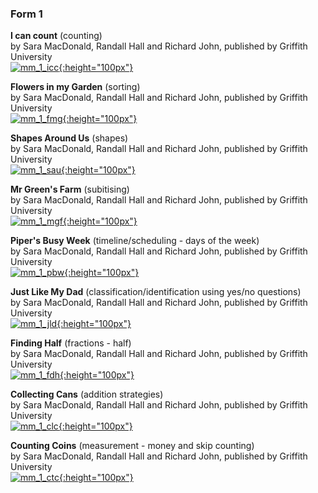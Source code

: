 ### Form 1

**I can count** (counting)   
by Sara MacDonald, Randall Hall and Richard John, published by Griffith University   
[![mm_1_icc](https://1blockatatime.github.io/English/images2/mm_1_icc.png){:height="100px"}](https://read.bookcreator.com/90xX8oEcxcfyNZIYJfiFotsyL6S2/3swXYtoTS-a0TCNrqEVxzw/yP0X6vH0TZ-oZ6YRFJcVMQ)  


**Flowers in my Garden** (sorting)   
by Sara MacDonald, Randall Hall and Richard John, published by Griffith University   
[![mm_1_fmg](https://1blockatatime.github.io/English/images2/mm_1_fmg.png){:height="100px"}](https://read.bookcreator.com/90xX8oEcxcfyNZIYJfiFotsyL6S2/rmzBXCs4RkCVR1_HbGzKpg/3AnmOgP_QFCz_SdIfW2FLw)  

**Shapes Around Us** (shapes)   
by Sara MacDonald, Randall Hall and Richard John, published by Griffith University   
[![mm_1_sau](https://1blockatatime.github.io/English/images2/mm_1_sau.png){:height="100px"}](https://read.bookcreator.com/90xX8oEcxcfyNZIYJfiFotsyL6S2/-Xwkan95Tw2DluECpduNzQ/jLvAPNciSSKdGGMouAN44w)

**Mr Green's Farm**  (subitising)   
by Sara MacDonald, Randall Hall and Richard John, published by Griffith University   
[![mm_1_mgf](https://1blockatatime.github.io/English/images2/mm_1_mgf.png){:height="100px"}](https://read.bookcreator.com/90xX8oEcxcfyNZIYJfiFotsyL6S2/N3ivzi0EQ2y9iAqwRHKLmg/TkP-mPfjThm_oW5hmz31rg)

**Piper's Busy Week** (timeline/scheduling - days of the week)  
by Sara MacDonald, Randall Hall and Richard John, published by Griffith University   
[![mm_1_pbw](https://1blockatatime.github.io/English/images2/mm_1_pbw.png){:height="100px"}](https://read.bookcreator.com/90xX8oEcxcfyNZIYJfiFotsyL6S2/Q5V9_88TTleRPGo3aqRjOA/3-0T8ba1SKSRrolJaEGKKw)

**Just Like My Dad** (classification/identification using yes/no questions)  
by Sara MacDonald, Randall Hall and Richard John, published by Griffith University   
[![mm_1_jld](https://1blockatatime.github.io/English/images2/mm_1_mgf.jld){:height="100px"}](https://read.bookcreator.com/90xX8oEcxcfyNZIYJfiFotsyL6S2/RBVXwA5RTwqsRFmgTYiFPg/HSJHs8h9Q5eH-oyEEtJdQQ)

**Finding Half** (fractions - half)  
by Sara MacDonald, Randall Hall and Richard John, published by Griffith University   
[![mm_1_fdh](https://1blockatatime.github.io/English/images2/mm_1_fdh.png){:height="100px"}](https://read.bookcreator.com/90xX8oEcxcfyNZIYJfiFotsyL6S2/nEKCK1HfQNa6eY3sUfirsQ/VrrHluD-S-uG7_P6LdsPFQ)

**Collecting Cans** (addition strategies)  
by Sara MacDonald, Randall Hall and Richard John, published by Griffith University   
[![mm_1_clc](https://1blockatatime.github.io/English/images2/mm_1_clc.png){:height="100px"}](https://read.bookcreator.com/90xX8oEcxcfyNZIYJfiFotsyL6S2/mJL0zE6pTOKD36DIYmrL6Q/dTljHemAQci1aWLE2MFLNw)

**Counting Coins** (measurement - money and skip counting)  
by Sara MacDonald, Randall Hall and Richard John, published by Griffith University   
[![mm_1_ctc](https://1blockatatime.github.io/English/images2/mm_1_ctc.png){:height="100px"}](https://read.bookcreator.com/90xX8oEcxcfyNZIYJfiFotsyL6S2/kSNMWUlySBGcD8f3-l_EzQ/0LYBPH3zSO-aQ9FNZWUOJQ)
